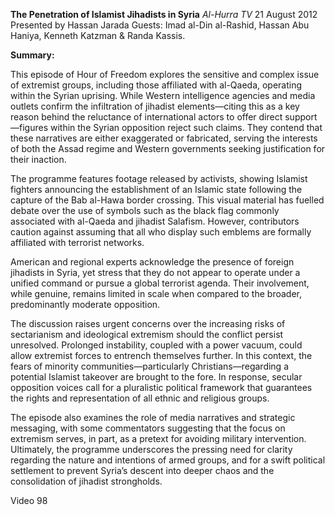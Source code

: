 **The Penetration of Islamist Jihadists in Syria** _Al-Hurra TV_ 21 August 2012 Presented by Hassan Jarada Guests: Imad al-Din al-Rashid, Hassan Abu Haniya, Kenneth Katzman & Randa Kassis.

**Summary:**

This episode of Hour of Freedom explores the sensitive and complex issue of extremist groups, including those affiliated with al-Qaeda, operating within the Syrian uprising. While Western intelligence agencies and media outlets confirm the infiltration of jihadist elements—citing this as a key reason behind the reluctance of international actors to offer direct support—figures within the Syrian opposition reject such claims. They contend that these narratives are either exaggerated or fabricated, serving the interests of both the Assad regime and Western governments seeking justification for their inaction.

The programme features footage released by activists, showing Islamist fighters announcing the establishment of an Islamic state following the capture of the Bab al-Hawa border crossing. This visual material has fuelled debate over the use of symbols such as the black flag commonly associated with al-Qaeda and jihadist Salafism. However, contributors caution against assuming that all who display such emblems are formally affiliated with terrorist networks.

American and regional experts acknowledge the presence of foreign jihadists in Syria, yet stress that they do not appear to operate under a unified command or pursue a global terrorist agenda. Their involvement, while genuine, remains limited in scale when compared to the broader, predominantly moderate opposition.

The discussion raises urgent concerns over the increasing risks of sectarianism and ideological extremism should the conflict persist unresolved. Prolonged instability, coupled with a power vacuum, could allow extremist forces to entrench themselves further. In this context, the fears of minority communities—particularly Christians—regarding a potential Islamist takeover are brought to the fore. In response, secular opposition voices call for a pluralistic political framework that guarantees the rights and representation of all ethnic and religious groups.

The episode also examines the role of media narratives and strategic messaging, with some commentators suggesting that the focus on extremism serves, in part, as a pretext for avoiding military intervention. Ultimately, the programme underscores the pressing need for clarity regarding the nature and intentions of armed groups, and for a swift political settlement to prevent Syria’s descent into deeper chaos and the consolidation of jihadist strongholds.

Video 98